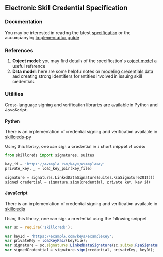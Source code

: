 ## Electronic Skill Credential Specification 

### Documentation

You may be interested in reading the latest [specification](/v1/spec.pdf) or the accompanying [implementation guide](/v1/implementation_guide.pdf)


### References

1. **Object model**: you may find details of the specification's [object model](object-model) a useful reference
1. **Data model**: here are some helpful notes on [modeling credentials data](data-model) and creating strong identifiers for entities involved in issuing skill credentials.

### Utilities 
Cross-language signing and verification libraries are available in Python and JavaScript.

#### Python
There is an implementation of credential signing and verification available in [skillcreds-py](https://github.com/bharatskills/skillcreds-py)

Using this library, one can sign a credential in a short snippet of code:

```py
from skillcreds import signatures, suites

key_id = 'https://example.com/keys/exampleKey'
private_key, _ = load_key_pair(key_file)

signature = signatures.LinkedDataSignature(suites.RsaSignature2018())
signed_credential = signature.sign(credential, private_key, key_id)
```  

#### JavaScript
There is an implementation of credential signing and verification available in [skillcredjs](https://github.com/bharatskills/skillcredsjs)

Using this library, one can sign a credential using the following snippet:

```js
var sc = require('skillcreds');

var keyId = 'https://example.com/keys/exampleKey';
var privateKey = loadKeyPair(keyFile);
var signature = sc.signatures.LinkedDataSignature(sc.suites.RsaSignature2018());
var signedCredential = signature.sign(credential, privateKey, keyId);
```
